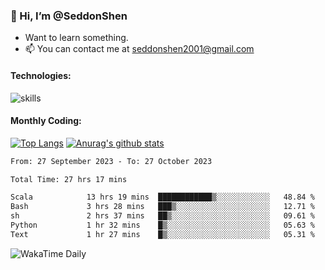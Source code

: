 ### 👋 Hi, I’m @SeddonShen
- Want to learn something.
- 📫 You can contact me at seddonshen2001@gmail.com

#### Technologies:

![skills](https://skillicons.dev/icons?i=scala,js,html,css,bootstrap,jquery,c,cpp,cloudflare,django,docker,flask,git,github,githubactions,linux,latex,mysql,nodejs,ps,php,pr,py,raspberrypi,redis,unreal,v,vscode,vue,bash)

#### Monthly Coding:
[![Top Langs](https://github-readme-stats.vercel.app/api/top-langs?username=seddonshen&show_icons=true&locale=en&layout=compact&hide=html&langs_count=8)](https://github.com/SeddonShen/)
[![Anurag's github stats](https://github-readme-stats.vercel.app/api?username=SeddonShen&count_private=true&show_icons=true)](https://github.com/anuraghazra/github-readme-stats)
<!--START_SECTION:waka-->

```txt
From: 27 September 2023 - To: 27 October 2023

Total Time: 27 hrs 17 mins

Scala            13 hrs 19 mins  ████████████▒░░░░░░░░░░░░   48.84 %
Bash             3 hrs 28 mins   ███▒░░░░░░░░░░░░░░░░░░░░░   12.71 %
sh               2 hrs 37 mins   ██▒░░░░░░░░░░░░░░░░░░░░░░   09.61 %
Python           1 hr 32 mins    █▒░░░░░░░░░░░░░░░░░░░░░░░   05.63 %
Text             1 hr 27 mins    █▒░░░░░░░░░░░░░░░░░░░░░░░   05.31 %
```

<!--END_SECTION:waka-->

![WakaTime Daily](https://wakatime.com/share/@seddon2001/61a7e342-5f12-4fea-bf92-1fac161e97d6.svg)
<!---
SeddonShen/SeddonShen is a ✨ special ✨ repository because its `README.md` (this file) appears on your GitHub profile.
You can click the Preview link to take a look at your changes.
--->
